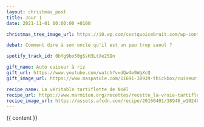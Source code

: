 ```yaml
---
layout: christmas_post
title: Jour 1
date: 2021-11-01 00:00:00 +0100

christmas_tree_image_url: https://i0.wp.com/cestquoicebruit.com/wp-content/uploads/2018/12/sapin-noel-deco-addict.png

debat: Comment dire à son oncle qu'il est un peu trop saoul ?

spotify_track_id: 0bYg9bo50gSsH3LtXe2SQn

gift_name: Auto cuiseur à riz
gift_url: https://www.youtube.com/watch?v=dQw4w9WgXcQ
gift_image_url: https://www.maspatule.com/11691-30939-thickbox/cuiseur-a-riz-1l-bestron.jpg

recipe_name: La véritable tartiflette de Noël
recipe_url: https://www.marmiton.org/recettes/recette_la-vraie-tartiflette_17634.aspx
recipe_image_url: https://assets.afcdn.com/recipe/20160401/38946_w1024h768c1cx2690cy1793.jpg
---
```



{{ content }}


